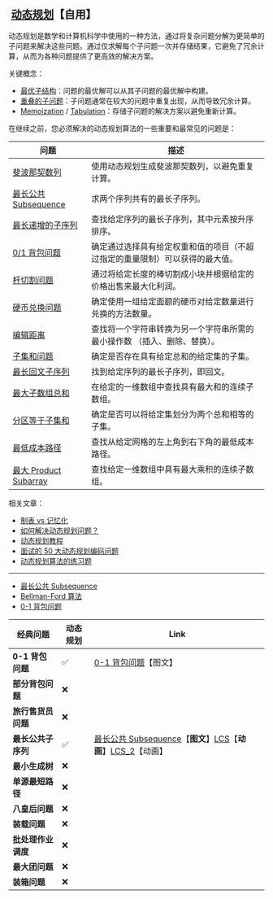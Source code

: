 ##  [动态规划](https://www.geeksforgeeks.org/introduction-to-dynamic-programming-data-structures-and-algorithm-tutorials/)【自用】

动态规划是数学和计算机科学中使用的一种方法，通过将复杂问题分解为更简单的子问题来解决这些问题。通过仅求解每个子问题一次并存储结果，它避免了冗余计算，从而为各种问题提供了更高效的解决方案。

关键概念：

- [最优子结构](https://www.geeksforgeeks.org/optimal-substructure-property-in-dynamic-programming-dp-2/)：问题的最优解可以从其子问题的最优解中构建。
- [重叠的子问题](https://www.geeksforgeeks.org/overlapping-subproblems-property-in-dynamic-programming-dp-1/)：子问题通常在较大的问题中重复出现，从而导致冗余计算。
- [Memoization](https://www.geeksforgeeks.org/what-is-memoization-a-complete-tutorial/) / [Tabulation](https://www.geeksforgeeks.org/tabulation-vs-memoization/)：存储子问题的解决方案以避免重新计算。

在继续之前，您必须解决的动态规划算法的一些重要和最常见的问题是：

|问题|描述|
|---|---|
|[斐波那契数列](https://www.geeksforgeeks.org/program-for-nth-fibonacci-number/)|使用动态规划生成斐波那契数列，以避免重复计算。|
|[最长公共 Subsequence](https://www.geeksforgeeks.org/longest-common-subsequence-dp-4/)|求两个序列共有的最长子序列。|
|[最长递增的子序列](https://www.geeksforgeeks.org/longest-increasing-subsequence-dp-3/)|查找给定序列的最长子序列，其中元素按升序排序。|
|[0/1 背包问题](https://www.geeksforgeeks.org/0-1-knapsack-problem-dp-10/)|确定通过选择具有给定权重和值的项目（不超过指定的重量限制）可以获得的最大值。|
|[杆切割问题](https://www.geeksforgeeks.org/cutting-a-rod-dp-13/)|通过将给定长度的棒切割成小块并根据给定的价格出售来最大化利润。|
|[硬币兑换问题](https://www.geeksforgeeks.org/coin-change-dp-7/)|确定使用一组给定面额的硬币对给定数量进行兑换的方法数量。|
|[编辑距离](https://www.geeksforgeeks.org/edit-distance-dp-5/)|查找将一个字符串转换为另一个字符串所需的最小操作数 （插入、删除、替换）。|
|[子集和问题](https://www.geeksforgeeks.org/subset-sum-problem-dp-25/)|确定是否存在具有给定总和的给定集的子集。|
|[最长回文子序列](https://www.geeksforgeeks.org/longest-palindromic-subsequence-dp-12/)|找到给定序列的最长子序列，即回文。|
|[最大子数组总和](https://www.geeksforgeeks.org/largest-sum-contiguous-subarray/)|在给定的一维数组中查找具有最大和的连续子数组。|
|[分区等于子集和](https://www.geeksforgeeks.org/partition-set-k-subsets-equal-sum/)|确定是否可以将给定集划分为两个总和相等的子集。|
|[最低成本路径](https://www.geeksforgeeks.org/minimum-cost-path-left-right-bottom-moves-allowed/)|查找从给定网格的左上角到右下角的最低成本路径。|
|[最大 Product Subarray](https://www.geeksforgeeks.org/maximum-product-subarray/)|查找给定一维数组中具有最大乘积的连续子数组。|

相关文章：

- [制表 vs 记忆化](https://www.geeksforgeeks.org/tabulation-vs-memoizatation/)
- [如何解决动态规划问题？](https://www.geeksforgeeks.org/solve-dynamic-programming-problem/)
- [动态规划教程](https://www.geeksforgeeks.org/introduction-to-dynamic-programming-data-structures-and-algorithm-tutorials/)
- [面试的 50 大动态规划编码问题](https://www.geeksforgeeks.org/top-50-dynamic-programming-coding-problems-for-interviews/)
- [动态规划算法的练习题](https://www.geeksforgeeks.org/explore?page=1&category[]=Dynamic%20Programming)

---

- [最长公共 Subsequence](https://www.geeksforgeeks.org/longest-common-subsequence/)
- [Bellman-Ford 算法](https://www.geeksforgeeks.org/dynamic-programming-set-23-bellman-ford-algorithm/)
- [0-1 背包问题](https://www.geeksforgeeks.org/knapsack-problem/)




| 经典问题         | 动态规划 | Link                                                                                                                                                                                           |
| ------------ | ---- | ---------------------------------------------------------------------------------------------------------------------------------------------------------------------------------------------- |
| **0-1 背包问题** | ✅    | [0-1 背包问题](https://www.geeksforgeeks.org/knapsack-problem/)【图文】                                                                                                                                |
| **部分背包问题**   | ❌    |                                                                                                                                                                                                |
| **旅行售货员问题**  | ❌    |                                                                                                                                                                                                |
| **最长公共子序列**  | ✅    | [最长公共 Subsequence](https://www.geeksforgeeks.org/longest-common-subsequence/)【**图文**】[LCS](https://visualgo.net/zh/suffixtree?slide=1)【**动画**】[LCS_2](https://visualgo.net/zh/suffixarray)【动画】 |
| **最小生成树**    | ❌    |                                                                                                                                                                                                |
| **单源最短路径**   | ❌    |                                                                                                                                                                                                |
| **八皇后问题**    | ❌    |                                                                                                                                                                                                |
| **装载问题**     | ❌    |                                                                                                                                                                                                |
| **批处理作业调度**  | ❌    |                                                                                                                                                                                                |
| **最大团问题**    | ❌    |                                                                                                                                                                                                |
| **装箱问题**     | ❌    |                                                                                                                                                                                                |


